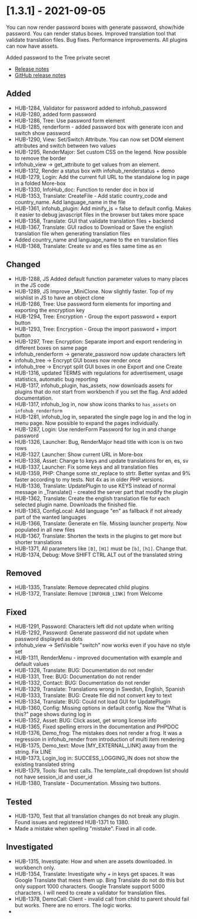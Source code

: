 # [1.3.1] - 2021-09-05

You can now render password boxes with generate password, show/hide password. You can render status boxes.
Improved translation tool that validate translation files.
Bug fixes. Performance improvements. All plugins can now have assets. 

Added password to the Tree private secret

* [Release notes](main,release_v1_v1v3_v1v3v1)
* [GitHub release notes](https://github.com/peterlembke/infohub/releases/tag/v1.3.1)

## Added
* HUB-1284, Validator for password added to infohub_password
* HUB-1280, added form password
* HUB-1286, Tree: Use password form element
* HUB-1285, renderform - added password box with generate icon and switch show password
* HUB-1290, View: Set/Switch Attribute. You can now set DOM element attributes and switch between two values
* HUB-1295, RenderMajor: Set custom CSS on the legend. Now possible to remove the border
* infohub_view -> get_attribute to get values from an element.
* HUB-1312, Render a status box with infohub_renderstatus + demo
* HUB-1279, Login: Add the current full URL to the standalone log in page in a folded More-box
* HUB-1330, InfoHub_doc: Function to render doc in box id
* HUB-1353, Translate: CreateFile - Add static country_code and country_name. Add language_name in the file
* HUB-1361, infohub_plugin: Add minify_js = false to default config. Makes it easier to debug javascript files in the browser but takes more space
* HUB-1358, Translate: GUI that validate translation files + backend
* HUB-1367, Translate: GUI radios to Download or Save the english translation file when generating translation files
* Added country_name and language_name to the en translation files
* HUB-1368, Translate: Create sv and es files same time as en

## Changed
* HUB-1288, JS Added default function parameter values to many places in the JS code
* HUB-1289, JS Improve _MiniClone. Now slightly faster. Top of my wishlist in JS to have an object clone
* HUB-1286, Tree: Use password form elements for importing and exporting the encryption key
* HUB-1294, Tree: Encryption - Group the export password + export button
* HUB-1293, Tree: Encryption - Group the import password + import button
* HUB-1297, Tree: Encryption: Separate import and export rendering in different boxes on same page
* infohub_renderform -> generate_password now update characters left
* infohub_tree -> Encrypt GUI boxes now render once
* infohub_tree -> Encrypt split GUI boxes in one Export and one Create
* HUB-1316, updated TERMS with regulations for advertisement, usage statistics, automatic bug reporting
* HUB-1317, infohub_plugin, has_assets, now downloads assets for plugins that do not start from workbench if you set the flag. And added documentation.
* HUB-1317, infohub_log in, now show icons thanks to `has_assets` on `infohub_renderform`
* HUB-1281, infohub_log in, separated the single page log in and the log in menu page. Now possible to expand the pages individually.
* HUB-1287, Login: Use renderForm Password for log in and change password
* HUB-1326, Launcher: Bug, RenderMajor head title with icon is on two rows
* HUB-1327, Launcher: Show current URL in More-box
* HUB-1338, Asset: Change to keys and update translations for en, es, sv
* HUB-1337, Launcher: Fix some keys and all translation files
* HUB-1359, PHP: Change some str_replace to strtr. Better syntax and 9% faster according to my tests. Not 4x as in older PHP versions.
* HUB-1336, Translate: UpdatePlugin to use KEYS instead of normal message in _Translate() - created the server part that modify the plugin
* HUB-1362, Translate: Create the english translation file for each selected plugin name. Downloads the finished file.
* HUB-1363, ConfigLocal: Add language "en" as fallback if not already part of the wanted languages
* HUB-1366, Translate: Generate en file. Missing launcher property. Now populated in all new files
* HUB-1367, Translate: Shorten the texts in the plugins to get more but shorter translations
* HUB-1371, All parameters like `[B]`, `[H1]` must be `[b]`, `[h1]`. Change that.
* HUB-1374, Debug: Move SHIFT CTRL ALT out of the translated string

## Removed
* HUB-1335, Translate: Remove deprecated child plugins
* HUB-1372, Translate: Remove `[INFOHUB_LINK]` from Welcome
 
## Fixed
* HUB-1291, Password: Characters left did not update when writing
* HUB-1292, Password: Generate password did not update when password displayed as dots
* infohub_view -> SetVisible "switch" now works even if you have no style set
* HUB-1311, RenderMenu - improved documentation with example and default values
* HUB-1328, Translate: BUG: Documentation do not render
* HUB-1331, Tree: BUG: Documentation do not render
* HUB-1332, Contact: BUG: Documentation do not render
* HUB-1329, Translate: Translations wrong in Swedish, English, Spanish
* HUB-1333, Translate: BUG: Create file did not convert key to text
* HUB-1334, Translate: BUG: Could not load GUI for UpdatePlugin
* HUB-1360, Config: Missing options in default config. Now the "What is this?" page shows during log in
* HUB-1352, Asset: BUG: Click asset, get wrong license info
* HUB-1365, Fixed spelling errors in the documentation and PHPDOC
* HUB-1376, Demo_frog: The mistakes does not render a frog. It was a regression in infohub_render from introduction of multi item rendering
* HUB-1375, Demo_text: Move [MY_EXTERNAL_LINK] away from the string. Fix LINE
* HUB-1373, Login_log in: SUCCESS_LOGGING_IN does not show the existing translated string
* HUB-1379, Tools: Run test calls. The template_call dropdown list should not have session_id and user_id
* HUB-1380, Translate - Documentation. Missing two buttons.

## Tested
* HUB-1370, Test that all translation changes do not break any plugin. Found issues and registered HUB-1371 to 1380.
* Made a mistake when spelling "mistake". Fixed in all code.

## Investigated
* HUB-1315, Investigate: How and when are assets downloaded. In workbench only.
* HUB-1354, Translate: Investigate why + in keys get spaces. It was Google Translate that mess them up. Bing Translate do not do this but only support 1000 characters. Google Translate support 5000 characters. I will need to create a validator for translation files.
* HUB-1378, DemoCall: Client - invalid call from child to parent should fail but works. There are no errors. The logic works.
* 